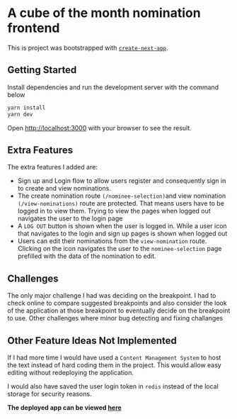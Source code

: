 # A cube of the month nomination frontend

This is project was bootstrapped with [`create-next-app`](https://github.com/vercel/next.js/tree/canary/packages/create-next-app).

## Getting Started

Install dependencies and run the development server with the command below

```bash
yarn install
yarn dev
```

Open [http://localhost:3000](http://localhost:3000) with your browser to see the result.

## Extra Features

The extra features I added are:

-   Sign up and Login flow to allow users register and consequently sign in to create and view nominations.
-   The create nomination route `(/nominee-selection)`and view nomination `(/view-nominations)` route are protected. That means users have to be logged in to view them. Trying to view the pages when logged out navigates the user to the login page
-   A `LOG OUT` button is shown when the user is logged in. While a user icon that navigates to the login and sign up pages is shown when logged out
-   Users can edit their nominations from the `view-nomination` route. Clicking on the icon navigates the user to the `nominee-selection` page prefilled with the data of the nomination to edit.

## Challenges

The only major challenge I had was deciding on the breakpoint. I had to check online to compare suggested breakpoints and also consider the look of the application at those breakpoint to eventually decide on the breakpoint to use. Other challenges where minor bug detecting and fixing challanges

## Other Feature Ideas Not Implemented

If I had more time I would have used a `Content Management System` to host the text instead of hard coding them in the project. This would allow easy editing without redeploying the application.

I would also have saved the user login token in `redis` instead of the local storage for security reasons.

**The deployed app can be viewed [here](https://cube-nomination-3jz1nuosl-gchidex.vercel.app/)**
